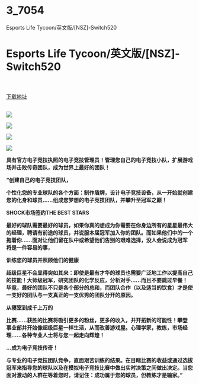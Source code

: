 # 3_7054
Esports Life Tycoon/英文版/[NSZ]-Switch520
# Esports Life Tycoon/英文版/[NSZ]-Switch520
 <br/></br>
[下载地址](https://www.switch520.cc/article/7054 "下载地址")
<br/></br>

<p><span><strong><img src="https://www.switch520.cc/muke_img/upload_art_editor_20201101-1_aa2dbbbe11e405acfb6b1bd69626b245.jpg"></strong></span></p>
<p><span><strong><img src="https://www.switch520.cc/muke_img/upload_art_editor_20201101-1_5224fef370193c0dcede63974c77cd2e.jpg"></strong></span></p>
<p><span><strong><img src="https://www.switch520.cc/muke_img/upload_art_editor_20201101-1_600cf36b1ac54877a2c16a6c8062346b.jpg"></strong></span></p>
<p><span><strong><img src="https://www.switch520.cc/muke_img/upload_art_editor_20201101-1_2c018929889262cc56912aee25573a5c.jpg"></strong></span></p>
<p></p>
<p><span><strong>具有官方电子竞技执照的电子竞技管理员！管理您自己的电子竞技小队，扩展游戏场并击败传奇团队，成为世界上最好的团队！</strong></span></p>
<p><span><strong>“创建自己的电子竞技团队，</strong></span></p>
<p><span><strong>个性化您的专业球队的各个方面：制作盾牌，设计电子竞技设备，从一开始就创建您的化身和球员……组成您梦想的电子竞技团队，并攀升至冠军之巅！</strong></span></p>
<p></p>
<p><span><strong>SHOCK市场签约THE BEST STARS</strong></span></p>
<p><span><strong>最好的球队需要最好的球员，如果你真的想成为你需要在你身边所有的星星最伟大的经理，聘请有前途的球员，并说服本届冠军加入你的团队。而如果他们中的一个拖着你……面对让他们留在队中或希望他们告别的艰难选择，没人会说成为冠军将是一件容易的事，</strong></span></p>
<p></p>
<p><span><strong>训练您的球员并照顾他们的健康</strong></span></p>
<p><span><strong>超级巨星不会显得突如其来：即使是最有才华的球员也需要广泛地工作以提高自己的技能！大师级冠军，研究团队的化学反应，分析对手……而且不要跳过早餐！毕竟，最好的团队不只是各个部分的总和，而团队合作（以及适当的饮食）才是使一支好的团队与一支真正的一支优秀的团队分开的原因。</strong></span></p>
<p></p>
<p><span><strong>从寝室到成千上万的</strong></span></p>
<p><span><strong>比赛……获胜的比赛将吸引更多的粉丝，更多的收入，并开拓新的可能性！攀登事业部并开始像超级巨星一样生活，从而改善游戏屋。心理学家，教练，市场经理……各种专业人士将与您一起走向辉煌！</strong></span></p>
<p></p>
<p><span><strong>…成为电子竞技传奇！</strong></span></p>
<p><span><strong>与专业的电子竞技团队竞争，直面艰苦训练的结果。在目睹比赛的收益或通过选拔冠军来指导您的球队以及在模拟电子竞技比赛中做出实时决策之间做出决定。当您面对激动的人群在等着您时，请记住：成功属于您的球员，但教练才是输家。”</strong></span></p>
<p></p>
